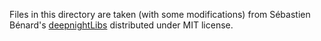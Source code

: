 Files in this directory are taken (with some modifications) from Sébastien
Bénard's [deepnightLibs](https://github.com/deepnight/deepnightLibs/)
distributed under MIT license.
